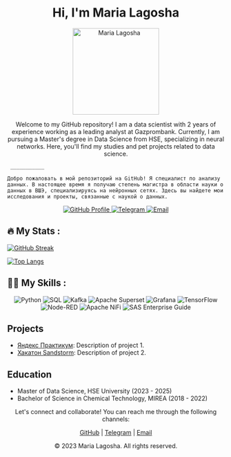 <!-- Project Title -->
<h1 align="center">Hi, I'm Maria Lagosha</h1>

<!-- Project Description -->
<p align="center">
    <img src="https://media.licdn.com/dms/image/C5603AQG7nxooJZickQ/profile-displayphoto-shrink_800_800/0/1624980739105?e=2147483647&v=beta&t=4fSYC3VaWTde68x6aXcDO5j5nv_xLgU0l09OuOVeI8A" alt="Maria Lagosha" width="200" height="200">
</p>
<p align="center">
    Welcome to my GitHub repository! I am a data scientist with 2 years of experience working as a leading analyst at Gazprombank. Currently, I am pursuing a Master's degree in Data Science from HSE, specializing in neural networks. Here, you'll find my studies and pet projects related to data science.
    
     ___________
    
    Добро пожаловать в мой репозиторий на GitHub! Я специалист по анализу данных. В настоящее время я получаю степень магистра в области науки о данных в ВШЭ, специализируясь на нейронных сетях. Здесь вы найдете мои исследования и проекты, связанные с наукой о данных.
</p>

<!-- Badges -->
<p align="center">
    <a href="https://github.com/himarygr">
        <img alt="GitHub Profile" src="https://img.shields.io/badge/GitHub-himarygr-blue?style=flat-square&logo=github">
    </a>
    <a href="https://t.me/hi_marygr">
        <img alt="Telegram" src="https://img.shields.io/badge/Telegram-hi__marygr-blue?style=flat-square&logo=telegram">
    </a>
    <a href="mailto:lilley@ya.ru">
        <img alt="Email" src="https://img.shields.io/badge/Email-lilley%40ya.ru-red?style=flat-square&logo=gmail">
    </a>
</p>

## :fire: My Stats :
[![GitHub Streak](http://github-readme-streak-stats.herokuapp.com?user=himarygr&background=FFFFFF)](https://git.io/streak-stats)

[![Top Langs](https://github-readme-stats.vercel.app/api/top-langs/?username=himarygr&layout=compact&theme=vision-friendly-dark)](https://github.com/anuraghazra/github-readme-stats)

<!-- Skills -->
## :woman_technologist: My Skills :
<p align="center">
    <img alt="Python" src="https://img.shields.io/badge/Python-%233776AB.svg?style=flat-square&logo=python&logoColor=white">
    <img alt="SQL" src="https://img.shields.io/badge/SQL-%2300758F.svg?style=flat-square&logo=amazon%20aws&logoColor=white">
    <img alt="Kafka" src="https://img.shields.io/badge/Apache%20Kafka-%23000000.svg?style=flat-square&logo=apache%20kafka&logoColor=white">
    <img alt="Apache Superset" src="https://img.shields.io/badge/Apache%20Superset-%23F52A33.svg?style=flat-square&logo=apache%20superset&logoColor=white">
    <img alt="Grafana" src="https://img.shields.io/badge/Grafana-%23F46800.svg?style=flat-square&logo=grafana&logoColor=white">
    <img alt="TensorFlow" src="https://img.shields.io/badge/TensorFlow-%23FF6F00.svg?style=flat-square&logo=tensorflow&logoColor=white">
    <img alt="Node-RED" src="https://img.shields.io/badge/Node--RED-%230C1117.svg?style=flat-square&logo=node-red&logoColor=white">
    <img alt="Apache NiFi" src="https://img.shields.io/badge/Apache%20NiFi-%23DD4814.svg?style=flat-square&logo=apache%20nifi&logoColor=white">
    <img alt="SAS Enterprise Guide" src="https://img.shields.io/badge/SAS%20Enterprise%20Guide-%230070C0.svg?style=flat-square&logo=sas&logoColor=white">
</p>


<!-- Projects -->
## Projects
- [Яндекс Практикум](link_to_project_1): Description of project 1.
- [Хакатон Sandstorm](link_to_project_2): Description of project 2.

<!-- Education -->
## Education
- Master of Data Science, HSE University (2023 - 2025)
- Bachelor of Science in Chemical Technology, MIREA (2018 - 2022)

<!-- Contact -->
<p align="center">
    Let's connect and collaborate! You can reach me through the following channels:
</p>
<p align="center">
    <a href="https://github.com/himarygr">GitHub</a> |
    <a href="https://t.me/hi_marygr">Telegram</a> |
    <a href="mailto:lilley@ya.ru">Email</a>
</p>

<!-- Footer -->
<p align="center">
    &copy; 2023 Maria Lagosha. All rights reserved.
</p>
